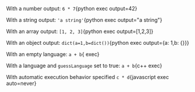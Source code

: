 With a number output: `6 * 7`{python exec output=42}

With a string output: `'a string'`{python exec output="a string"}

With an array output: `[1, 2, 3]`{python exec output=[1,2,3]}

With an object output: `dict(a=1,b=dict())`{python exec output={a: 1,b: {}}}

With an empty language: `a + b`{ exec}

With a language and `guessLanguage` set to true: `a + b`{c++ exec}

With automatic execution behavior specified `c * d`{javascript exec auto=never}